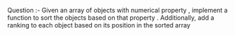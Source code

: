 Question :- 
Given an array of objects with numerical property , implement a function to sort the objects based on that property . Additionally, add a ranking to each object based on its position in the sorted array 